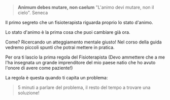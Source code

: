 
> **Animum debes mutare, non caelum** 
>"L'animo devi mutare, non il cielo".
Seneca

Il primo segreto che un fisioterapista riguarda proprio lo stato d'animo.

Lo stato d'animo è la prima cosa che puoi  cambiare già ora.

Come? Ricercando un atteggiamento mentale giusto!
Nel corso della guida vedremo piccoli spunti che potrai mettere in pratica.

Per ora ti lascio la prima regola del Fisioterapista (Devo ammettere che a me l'ha insegnata un grande imprenditore del mio paese natio che ho avuto l'onore di avere come paziente!)

La regola è questa quando ti capita un problema: 

> 5 minuti a parlare del problema, il resto del tempo a trovare una soluzione!
<!--stackedit_data:
eyJoaXN0b3J5IjpbLTUyMjgyNzkxMiwtMjA4ODc0NjYxMiwzOD
g1NTAxNjMsLTEyMTc2NzYyNjQsLTEyNDAzODE0MywxMjE1ODU5
NDEyLDIyNTgzNzQwOCwtMTgwNzQzMjcyNiwtNzI1NTc5MjIwXX
0=
-->